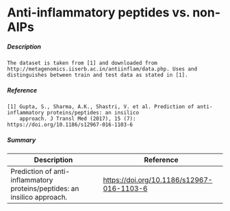 # Anti-inflammatory peptides vs. non-AIPs

##### Description

    The dataset is taken from [1] and downloaded from http://metagenomics.iiserb.ac.in/antiinflam/data.php. Uses and 
    distinguishes between train and test data as stated in [1].
    
##### Reference

    [1] Gupta, S., Sharma, A.K., Shastri, V. et al. Prediction of anti-inflammatory proteins/peptides: an insilico 
        approach. J Transl Med (2017), 15 (7): https://doi.org/10.1186/s12967-016-1103-6
    
##### Summary
 
| Description                                                               | Reference                         |
|---------------------------------------------------------------------------|-----------------------------------|
| Prediction of anti-inflammatory proteins/peptides: an insilico approach. | https://doi.org/10.1186/s12967-016-1103-6  |
     